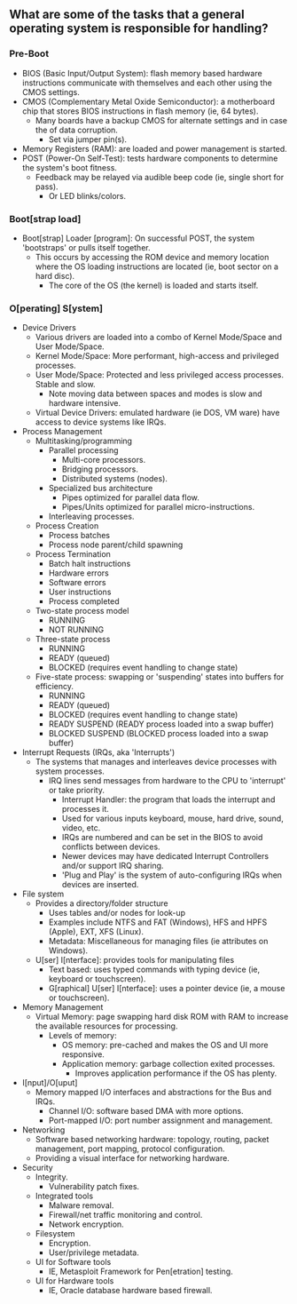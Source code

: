 
## What are some of the tasks that a general operating system is responsible for handling?
  ### Pre-Boot
- BIOS (Basic Input/Output System): flash memory based hardware instructions communicate
with themselves and each other using the CMOS settings.
- CMOS (Complementary Metal Oxide Semiconductor): a motherboard chip that stores BIOS 
  instructions in flash memory (ie, 64 bytes).
  - Many boards have a backup CMOS for alternate settings and in case the of data corruption.
    - Set via jumper pin(s).
- Memory Registers (RAM): are loaded and power management is started.
- POST (Power-On Self-Test): tests hardware components to determine the system's boot fitness.
    - Feedback may be relayed via audible beep code (ie, single short for pass).
       - Or LED blinks/colors.

### Boot[strap load]
- Boot[strap] Loader [program]: On successful POST, the system 'bootstraps' or pulls itself
  together.
   - This occurs by accessing the ROM device and memory location where the OS loading
     instructions are located (ie, boot sector on a hard disc).
     - The core of the OS (the kernel) is loaded and starts itself.

### O[perating] S[ystem]
- Device Drivers
  - Various drivers are loaded into a combo of Kernel Mode/Space and User Mode/Space.
   - Kernel Mode/Space: More performant, high-access and privileged processes.
   - User Mode/Space: Protected and less privileged access processes. Stable and slow.
     - Note moving data between spaces and modes is slow and hardware intensive.
  - Virtual Device Drivers: emulated hardware (ie DOS, VM ware) have access to device
    systems like IRQs.
- Process Management
  - Multitasking/programming
    - Parallel processing
      - Multi-core processors.
      - Bridging processors.
      - Distributed systems (nodes).
    - Specialized bus architecture
      - Pipes optimized for parallel data flow.
      - Pipes/Units optimized for parallel micro-instructions.
    - Interleaving processes.
  - Process Creation
    - Process batches
    - Process node parent/child spawning
  - Process Termination
    - Batch halt instructions
    - Hardware errors
    - Software errors
    - User instructions
    - Process completed
  - Two-state process model
    - RUNNING
    - NOT RUNNING
  - Three-state process
    - RUNNING
    - READY (queued)
    - BLOCKED (requires event handling to change state)
  - Five-state process: swapping or 'suspending' states into buffers for efficiency.
    - RUNNING
    - READY (queued)
    - BLOCKED (requires event handling to change state)
    - READY SUSPEND (READY process loaded into a swap buffer)
    - BLOCKED SUSPEND (BLOCKED process loaded into a swap buffer)
- Interrupt Requests (IRQs, aka 'Interrupts')
  - The systems that manages and interleaves device processes with system processes.
    - IRQ lines send messages from hardware to the CPU to 'interrupt' or take priority.
      - Interrupt Handler: the program that loads the interrupt and processes it.
      - Used for various inputs keyboard, mouse, hard drive, sound, video, etc.
      - IRQs are numbered and can be set in the BIOS to avoid conflicts between devices.
      - Newer devices may have dedicated Interrupt Controllers and/or support IRQ sharing.
      - 'Plug and Play' is the system of auto-configuring IRQs when devices are inserted.
- File system
  - Provides a directory/folder structure
    - Uses tables and/or nodes for look-up
    - Examples include NTFS and FAT (Windows), HFS and HPFS (Apple), EXT, XFS (Linux).
    - Metadata: Miscellaneous for managing files (ie attributes on Windows).
  - U[ser] I[nterface]: provides tools for manipulating files
    - Text based: uses typed commands with typing device (ie, keyboard or touchscreen).
    - G[raphical] U[ser] I[nterface]: uses a pointer device (ie, a mouse or touchscreen).
- Memory Management
  - Virtual Memory: page swapping hard disk ROM with RAM to increase the available resources
    for processing. 
    - Levels of memory:
      - OS memory: pre-cached and makes the OS and UI more responsive.
      - Application memory: garbage collection exited processes.
        - Improves application performance if the OS has plenty.
- I[nput]/O[uput]
  - Memory mapped I/O interfaces and abstractions for the Bus and IRQs.
    - Channel I/O: software based DMA with more options.
    - Port-mapped I/O: port number assignment and management.
- Networking
  - Software based networking hardware: topology, routing, packet management, port mapping,
    protocol configuration.
  - Providing a visual interface for networking hardware.
- Security
  - Integrity.
    - Vulnerability patch fixes.
  - Integrated tools
    - Malware removal.
    - Firewall/net traffic monitoring and control.
    - Network encryption.
  - Filesystem
    - Encryption.
    - User/privilege metadata.
  - UI for Software tools
    - IE, Metasploit Framework for Pen[etration] testing.
  - UI for Hardware tools
    - IE, Oracle database hardware based firewall.
